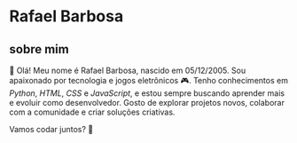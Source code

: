 # Rafael Barbosa

## sobre mim

👋 Olá! Meu nome é Rafael Barbosa, nascido em 05/12/2005. Sou apaixonado por tecnologia e jogos eletrônicos 🎮.
Tenho conhecimentos em *Python*, *HTML*, *CSS* e *JavaScript*, e estou sempre buscando aprender mais e evoluir como desenvolvedor.
Gosto de explorar projetos novos, colaborar com a comunidade e criar soluções criativas.

Vamos codar juntos? 🚀